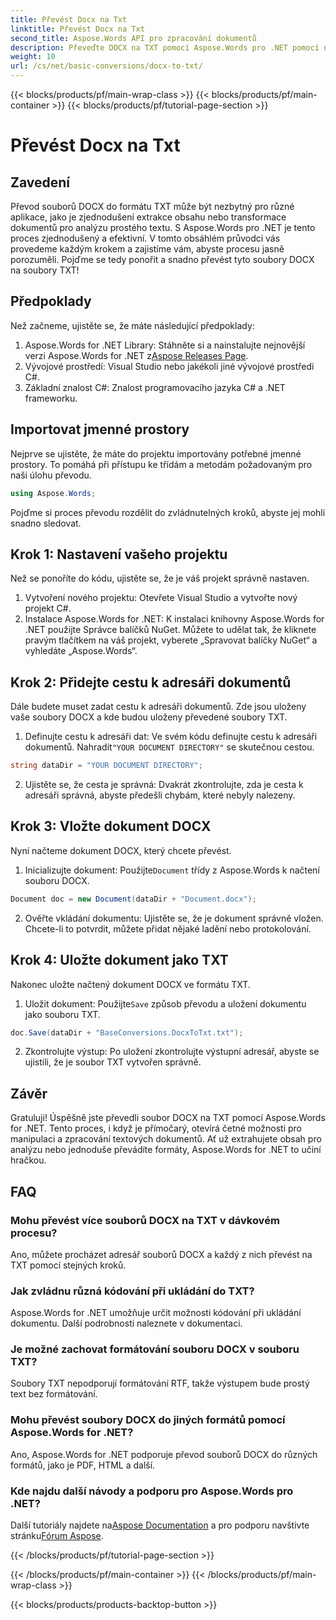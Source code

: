 ```yaml
---
title: Převést Docx na Txt
linktitle: Převést Docx na Txt
second_title: Aspose.Words API pro zpracování dokumentů
description: Převeďte DOCX na TXT pomocí Aspose.Words pro .NET pomocí našeho podrobného průvodce. Naučte se transformovat dokumenty efektivně a bez námahy.
weight: 10
url: /cs/net/basic-conversions/docx-to-txt/
---
```


{{< blocks/products/pf/main-wrap-class >}}
{{< blocks/products/pf/main-container >}}
{{< blocks/products/pf/tutorial-page-section >}}

# Převést Docx na Txt

## Zavedení

Převod souborů DOCX do formátu TXT může být nezbytný pro různé aplikace, jako je zjednodušení extrakce obsahu nebo transformace dokumentů pro analýzu prostého textu. S Aspose.Words pro .NET je tento proces zjednodušený a efektivní. V tomto obsáhlém průvodci vás provedeme každým krokem a zajistíme vám, abyste procesu jasně porozuměli. Pojďme se tedy ponořit a snadno převést tyto soubory DOCX na soubory TXT!

## Předpoklady

Než začneme, ujistěte se, že máte následující předpoklady:

1.  Aspose.Words for .NET Library: Stáhněte si a nainstalujte nejnovější verzi Aspose.Words for .NET z[Aspose Releases Page](https://releases.aspose.com/words/net/).
2. Vývojové prostředí: Visual Studio nebo jakékoli jiné vývojové prostředí C#.
3. Základní znalost C#: Znalost programovacího jazyka C# a .NET frameworku.

## Importovat jmenné prostory

Nejprve se ujistěte, že máte do projektu importovány potřebné jmenné prostory. To pomáhá při přístupu ke třídám a metodám požadovaným pro naši úlohu převodu.

```csharp
using Aspose.Words;
```

Pojďme si proces převodu rozdělit do zvládnutelných kroků, abyste jej mohli snadno sledovat.

## Krok 1: Nastavení vašeho projektu

Než se ponoříte do kódu, ujistěte se, že je váš projekt správně nastaven.

1. Vytvoření nového projektu: Otevřete Visual Studio a vytvořte nový projekt C#.
2. Instalace Aspose.Words for .NET: K instalaci knihovny Aspose.Words for .NET použijte Správce balíčků NuGet. Můžete to udělat tak, že kliknete pravým tlačítkem na váš projekt, vyberete „Spravovat balíčky NuGet“ a vyhledáte „Aspose.Words“.

## Krok 2: Přidejte cestu k adresáři dokumentů

Dále budete muset zadat cestu k adresáři dokumentů. Zde jsou uloženy vaše soubory DOCX a kde budou uloženy převedené soubory TXT.

1.  Definujte cestu k adresáři dat: Ve svém kódu definujte cestu k adresáři dokumentů. Nahradit`"YOUR DOCUMENT DIRECTORY"` se skutečnou cestou.

```csharp
string dataDir = "YOUR DOCUMENT DIRECTORY";
```

2. Ujistěte se, že cesta je správná: Dvakrát zkontrolujte, zda je cesta k adresáři správná, abyste předešli chybám, které nebyly nalezeny.

## Krok 3: Vložte dokument DOCX

Nyní načteme dokument DOCX, který chcete převést.

1.  Inicializujte dokument: Použijte`Document` třídy z Aspose.Words k načtení souboru DOCX.

```csharp
Document doc = new Document(dataDir + "Document.docx");
```

2. Ověřte vkládání dokumentu: Ujistěte se, že je dokument správně vložen. Chcete-li to potvrdit, můžete přidat nějaké ladění nebo protokolování.

## Krok 4: Uložte dokument jako TXT

Nakonec uložte načtený dokument DOCX ve formátu TXT.

1.  Uložit dokument: Použijte`Save` způsob převodu a uložení dokumentu jako souboru TXT.

```csharp
doc.Save(dataDir + "BaseConversions.DocxToTxt.txt");
```

2. Zkontrolujte výstup: Po uložení zkontrolujte výstupní adresář, abyste se ujistili, že je soubor TXT vytvořen správně.

## Závěr

Gratuluji! Úspěšně jste převedli soubor DOCX na TXT pomocí Aspose.Words for .NET. Tento proces, i když je přímočarý, otevírá četné možnosti pro manipulaci a zpracování textových dokumentů. Ať už extrahujete obsah pro analýzu nebo jednoduše převádíte formáty, Aspose.Words for .NET to učiní hračkou.

## FAQ

### Mohu převést více souborů DOCX na TXT v dávkovém procesu?

Ano, můžete procházet adresář souborů DOCX a každý z nich převést na TXT pomocí stejných kroků.

### Jak zvládnu různá kódování při ukládání do TXT?

Aspose.Words for .NET umožňuje určit možnosti kódování při ukládání dokumentu. Další podrobnosti naleznete v dokumentaci.

### Je možné zachovat formátování souboru DOCX v souboru TXT?

Soubory TXT nepodporují formátování RTF, takže výstupem bude prostý text bez formátování.

### Mohu převést soubory DOCX do jiných formátů pomocí Aspose.Words for .NET?

Ano, Aspose.Words for .NET podporuje převod souborů DOCX do různých formátů, jako je PDF, HTML a další.

### Kde najdu další návody a podporu pro Aspose.Words pro .NET?

 Další tutoriály najdete na[Aspose Documentation](https://reference.aspose.com/words/net/) a pro podporu navštivte stránku[Fórum Aspose](https://forum.aspose.com/c/words/8).


{{< /blocks/products/pf/tutorial-page-section >}}

{{< /blocks/products/pf/main-container >}}
{{< /blocks/products/pf/main-wrap-class >}}

{{< blocks/products/products-backtop-button >}}

